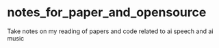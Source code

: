 # notes_for_paper_and_opensource
Take notes on my reading of papers and code related to ai speech and ai music
